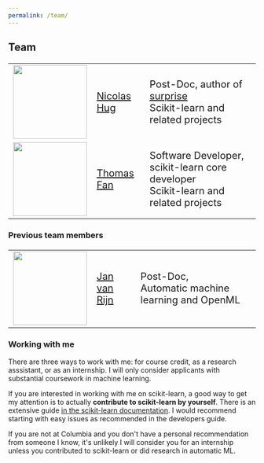 ```yaml
---
permalink: /team/
---
```


<h2>Team</h2>

<table style="font-size: 20px">
<tr><td><img src="{{site.baseurl}}/assets/images/nicolas_hug.jpg" width="150px"></td><td><a href="http://nicolas-hug.com/">Nicolas Hug</a></td><td>Post-Doc, author of <a href="http://surpriselib.com/">surprise</a><br /> Scikit-learn and related projects</td></tr>
<tr><td><img src="{{site.baseurl}}/assets/images/thomasfan.jpeg"  width="150px"></td><td><a href="https://www.thomasjpfan.com/">Thomas Fan</a></td><td>Software Developer, scikit-learn core developer<br /> Scikit-learn and related projects</td></tr>
</table>

<h3>Previous team members</h3>
<table style="font-size: 20px">
<tr><td><img src="{{site.baseurl}}/assets/images/jan.png"  width="150px"></td><td><a href="https://www.universiteitleiden.nl/en/staffmembers/jan-van-rijn#tab-1">Jan van Rijn</a></td><td>Post-Doc,<br /> Automatic machine learning and OpenML</td></tr>
</table>




<h3>Working with me</h3>
There are three ways to work with me: for course credit, as a research asssistant, or as an internship.
I will only consider applicants with substantial coursework in machine learning.

If you are interested in working with me on scikit-learn, a good way to get my attention
is to actually **contribute to scikit-learn by yourself**. There is an extensive guide
[in the scikit-learn documentation](https://scikit-learn.org/dev/developers/contributing.html#ways-to-contribute).
I would recommend starting with easy issues as recommended in the developers guide.

If you are not at Columbia and you don't have a personal recommendation from someone I know,
it's unlikely I will consider you for an internship unless you contributed to scikit-learn
or did research in automatic ML.